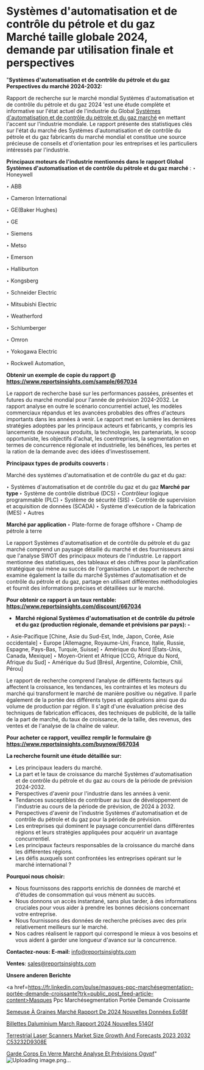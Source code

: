 # Systèmes d'automatisation et de contrôle du pétrole et du gaz Marché taille globale 2024, demande par utilisation finale et perspectives

"<strong>Systèmes d'automatisation et de contrôle du pétrole et du gaz Perspectives du marché 2024-2032:</strong>

Rapport de recherche sur le marché mondial Systèmes d'automatisation et de contrôle du pétrole et du gaz 2024 'est une étude complète et informative sur l'état actuel de l'industrie du Global <a href=https://www.reportsinsights.com/sample/667034>Systèmes d'automatisation et de contrôle du pétrole et du gaz marché</a> en mettant l'accent sur l'industrie mondiale. Le rapport présente des statistiques clés sur l'état du marché des Systèmes d'automatisation et de contrôle du pétrole et du gaz fabricants du marché mondial et constitue une source précieuse de conseils et d'orientation pour les entreprises et les particuliers intéressés par l'industrie.

<strong>Principaux moteurs de l'industrie mentionnés dans le rapport Global Systèmes d'automatisation et de contrôle du pétrole et du gaz marché</strong> :
‣ Honeywell

‣ ABB

‣ Cameron International

‣ GE(Baker Hughes)

‣ GE

‣ Siemens

‣ Metso

‣ Emerson

‣ Halliburton

‣ Kongsberg

‣ Schneider Electric

‣ Mitsubishi Electric

‣ Weatherford

‣ Schlumberger

‣ Omron

‣ Yokogawa Electric

‣ Rockwell Automation,

<strong>Obtenir un exemple de copie du rapport @ <a href=https://www.reportsinsights.com/sample/667034>https://www.reportsinsights.com/sample/667034</a></strong>

Le rapport de recherche basé sur les performances passées, présentes et futures du marché mondial pour l'année de prévision 2024-2032. Le rapport analyse en outre le scénario concurrentiel actuel, les modèles commerciaux répandus et les avancées probables des offres d'acteurs importants dans les années à venir. Le rapport met en lumière les dernières stratégies adoptées par les principaux acteurs et fabricants, y compris les lancements de nouveaux produits, la technologie, les partenariats, le scoop opportuniste, les objectifs d'achat, les coentreprises, la segmentation en termes de concurrence régionale et industrielle, les bénéfices, les pertes et la ration de la demande avec des idées d'investissement.

<strong>Principaux types de produits couverts :</strong>

Marché des systèmes d'automatisation et de contrôle du gaz et du gaz:

‣  Systèmes d'automatisation et de contrôle du gaz et du gaz <strong> Marché <strong> par type </strong> </strong>
‣ Système de contrôle distribué (DCS)
‣ Contrôleur logique programmable (PLC)
‣ Système de sécurité (SIS)
‣ Contrôle de supervision et acquisition de données (SCADA)
‣ Système d'exécution de la fabrication (MES)
‣ Autres

<strong>Marché par application </strong>
‣ Plate-forme de forage offshore
‣ Champ de pétrole à terre

Le rapport Systèmes d'automatisation et de contrôle du pétrole et du gaz marché comprend un paysage détaillé du marché et des fournisseurs ainsi que l'analyse SWOT des principaux moteurs de l'industrie. Le rapport mentionne des statistiques, des tableaux et des chiffres pour la planification stratégique qui mène au succès de l'organisation. Le rapport de recherche examine également la taille du marché Systèmes d'automatisation et de contrôle du pétrole et du gaz, partage en utilisant différentes méthodologies et fournit des informations précises et détaillées sur le marché.

<strong>Pour obtenir ce rapport à un taux rentable: <a href=https://www.reportsinsights.com/discount/667034>https://www.reportsinsights.com/discount/667034</a></strong>
<ul>
  <li><strong>Marché régional Systèmes d'automatisation et de contrôle du pétrole et du gaz (production régionale, demande et prévisions par pays): -</strong></li>
</ul>
‣ Asie-Pacifique [Chine, Asie du Sud-Est, Inde, Japon, Corée, Asie occidentale]
‣ Europe [Allemagne, Royaume-Uni, France, Italie, Russie, Espagne, Pays-Bas, Turquie, Suisse]
‣ Amérique du Nord [États-Unis, Canada, Mexique]
‣ Moyen-Orient et Afrique [CCG, Afrique du Nord, Afrique du Sud]
‣ Amérique du Sud [Brésil, Argentine, Colombie, Chili, Pérou]

Le rapport de recherche comprend l’analyse de différents facteurs qui affectent la croissance, les tendances, les contraintes et les moteurs du marché qui transforment le marché de manière positive ou négative. Il parle également de la portée des différents types et applications ainsi que du volume de production par région. Il s'agit d'une évaluation précise des techniques de fabrication efficaces, des techniques de publicité, de la taille de la part de marché, du taux de croissance, de la taille, des revenus, des ventes et de l'analyse de la chaîne de valeur.

<strong>Pour acheter ce rapport, veuillez remplir le formulaire @   <a href=https://www.reportsinsights.com/buynow/667034>https://www.reportsinsights.com/buynow/667034</a></strong>

<strong>La recherche fournit une étude détaillée sur:</strong>
<ul>
  <li>Les principaux leaders du marché.</li>
  <li>La part et le taux de croissance du marché Systèmes d'automatisation et de contrôle du pétrole et du gaz au cours de la période de prévision 2024-2032.</li>
  <li>Perspectives d'avenir pour l'industrie dans les années à venir.</li>
  <li>Tendances susceptibles de contribuer au taux de développement de l'industrie au cours de la période de prévision, de 2024 à 2032.</li>
  <li>Perspectives d'avenir de l'industrie Systèmes d'automatisation et de contrôle du pétrole et du gaz pour la période de prévision.</li>
  <li>Les entreprises qui dominent le paysage concurrentiel dans différentes régions et leurs stratégies appliquées pour acquérir un avantage concurrentiel.</li>
  <li>Les principaux facteurs responsables de la croissance du marché dans les différentes régions.</li>
  <li>Les défis auxquels sont confrontées les entreprises opérant sur le marché international ?</li>
</ul>
<strong>Pourquoi nous choisir:</strong>
<ul>
  <li>Nous fournissons des rapports enrichis de données de marché et d'études de consommation qui vous mènent au succès.</li>
  <li>Nous donnons un accès instantané, sans plus tarder, à des informations cruciales pour vous aider à prendre les bonnes décisions concernant votre entreprise.</li>
  <li>Nous fournissons des données de recherche précises avec des prix relativement meilleurs sur le marché.</li>
  <li>Nos cadres réalisent le rapport qui correspond le mieux à vos besoins et vous aident à garder une longueur d'avance sur la concurrence.</li>
</ul>
<strong>Contactez-nous:
</strong><strong>E-mail:</strong> <a href=mailto:info@reportsinsights.com>info@reportsinsights.com</a>

<strong>Ventes</strong>: <a href=mailto:sales@reportsinsights.com>sales@reportsinsights.com</a>

<strong>Unsere anderen Berichte</strong>

<a href=https://fr.linkedin.com/pulse/masques-ppc-marchésegmentation-portée-demande-croissante?trk=public_post_feed-article-content>Masques Ppc Marchésegmentation Portée Demande Croissante</a>

<a href=https://fr.linkedin.com/pulse/semeuse-à-graines-marché-rapport-de-2024-nouvelles-données-eo5bf/>Semeuse À Graines Marché Rapport De 2024 Nouvelles Données Eo5Bf</a>

<a href=https://www.linkedin.com/pulse/billettes-daluminium-march%C3%A9-rapport-2024-nouvelles-514gf/>Billettes Daluminium March Rapport 2024 Nouvelles 514Gf</a>

<a href=https://medium.com/@devikamore1785434/terrestrial-laser-scanners-market-size-growth-and-forecasts-2023-2032-c53232d9308e>Terrestrial Laser Scanners Market Size Growth And Forecasts 2023 2032 C53232D9308E</a>

<a href=https://fr.linkedin.com/pulse/garde-corps-en-verre-marché-analyse-et-prévisions-ogvpf/>Garde Corps En Verre Marché Analyse Et Prévisions Ogvpf</a>"
![Uploading image.png…]()
